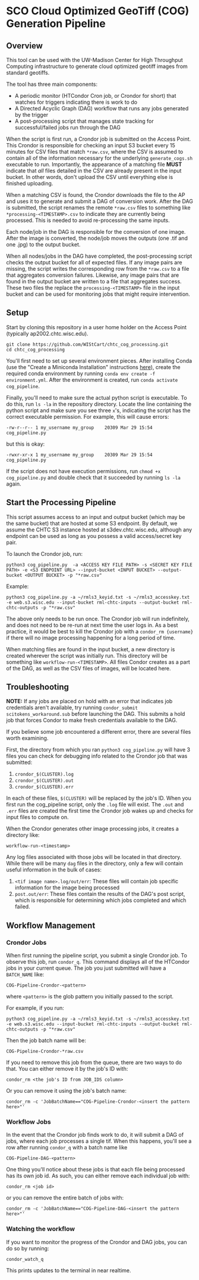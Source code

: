 # SCO Cloud Optimized GeoTiff (COG) Generation Pipeline

## Overview

This tool can be used with the UW-Madison Center for High Throughput Computing infrastructure to generate cloud optimized geotiff images from standard geotiffs.

The tool has three main components:
- A periodic monitor (HTCondor Cron job, or Crondor for short) that watches for triggers indicating
there is work to do
- A Directed Acyclic Graph (DAG) workflow that runs any jobs generated by the trigger
- A post-processing script that manages state tracking for successful/failed jobs run through the DAG

When the script is first run, a Crondor job is submitted on the Access Point. This Crondor is responsible for checking an input S3 bucket every 15 minutes for CSV files that match `*raw.csv`, where the CSV is assumed to contain all of the information necessary for the underlying `generate_cogs.sh` executable to run. Importantly, the appearance of a matching file **MUST** indicate that _all_ files detailed in the CSV are already present in the input bucket. In other words, don't upload the CSV until everything else is finished uploading.

When a matching CSV is found, the Crondor downloads the file to the AP and uses it to generate and submit a
DAG of conversion work. After the DAG is submitted, the script renames the remote `*raw.csv` files to something like `*processing-<TIMESTAMP>.csv` to indicate they are currently being processed. This is needed to avoid re-processing the same inputs.

Each node/job in the DAG is responsible for the conversion of one image. After the image is converted, the
node/job moves the outputs (one .tif and one .jpg) to the output bucket.

When all nodes/jobs in the DAG have completed, the post-processing script checks the output bucket for all of
expected files. If any image pairs are missing, the script writes the corresponding row from the `*raw.csv`
to a file that aggregates conversion failures. Likewise, any image pairs that are found in the output bucket
are written to a file that aggregates success. These two files the replace the `processing-<TIMESTAMP>` file
in the input bucket and can be used for monitoring jobs that might require intervention.

## Setup

Start by cloning this repository in a user home holder on the Access Point (typically ap2002.chtc.wisc.edu).

```
git clone https://github.com/WIStCart/chtc_cog_processing.git
cd chtc_cog_processing
```

You'll first need to set up several environment pieces. After installing Conda (use the "Create a Miniconda Installation" instructions [here](https://chtc.cs.wisc.edu/uw-research-computing/conda-installation)),
create the required conda environment by running `conda env create -f environment.yml`. After the environment is created, run `conda activate cog_pipeline`.

Finally, you'll need to make sure the actual python script is executable. To do this, run `ls -la` in the repository directory. Locate the line containing the python script
and make sure you see three `x`'s, indicating the script has the correct executable permission. For example, this will cause errors:
```
-rw-r--r-- 1 my_username my_group    20309 Mar 29 15:54 cog_pipeline.py
```
but this is okay:
```
-rwxr-xr-x 1 my_username my_group    20309 Mar 29 15:54 cog_pipeline.py
```

If the script does not have execution permissions, run `chmod +x cog_pipeline.py` and double check that it succeeded by running `ls -la` again.

## Start the Processing Pipeline

This script assumes access to an input and output bucket (which may be the same bucket) that are hosted at some S3 endpoint. By default, we assume the CHTC S3 instance hosted at s3dev.chtc.wisc.edu, although any endpoint can be used as long as you possess a valid access/secret key pair.

To launch the Crondor job, run:
```
python3 cog_pipeline.py  -a <ACCESS KEY FILE PATH> -s <SECRET KEY FILE PATH> -e <S3 ENDPOINT URL> --input-bucket <INPUT BUCKET> --output-bucket <OUTPUT BUCKET> -p "*raw.csv"
```

Example:

```
python3 cog_pipeline.py -a ~/rmls3_keyid.txt -s ~/rmls3_accesskey.txt -e web.s3.wisc.edu --input-bucket rml-chtc-inputs --output-bucket rml-chtc-outputs -p "*raw.csv"
```

The above only needs to be run once.  The Crondor job will run indefinitely, and does not need to be re-run at next time the user logs in.  As a best practice, it would be best to kill the Crondor job with a `condor_rm {username}` if there will no image processing happening for a long period of time.  

When matching files are found in the input bucket, a new directory is created wherever the script was initially run. This directory will be something like `workflow-run-<TIMESTAMP>`. All files Condor creates as a part of the DAG, as well as the CSV files of images, will be located here.

## Troubleshooting

**NOTE:** If any jobs are placed on hold with an error that indicates job credentials aren't available, try running
`condor_submit scitokens_workaround.sub` before launching the DAG. This submits a hold job that forces Condor
to make fresh credentials available to the DAG.

If you believe some job encountered a different error, there are several files worth examining.

First, the directory from which you ran `python3 cog_pipeline.py` will have 3 files you can check for debugging info related to
the Crondor job that was submitted:

1. `crondor_$(CLUSTER).log`
2. `crondor_$(CLUSTER).out`
3. `crondor_$(CLUSTER).err`

In each of these files, `$(CLUSTER)` will be replaced by the job's ID. When you first run the cog_pipeline script, only the `.log` file
will exist. The `.out` and `.err` files are created the first time the Crondor job wakes up and checks for input files to compute on.

When the Crondor generates other image processing jobs, it creates a directory like:
```
workflow-run-<timestamp>
```

Any log files associated with those jobs will be located in that directory. While there will be many `dag` files in the directory,
only a few will contain useful information in the bulk of cases:

1. `<tif image name>.log/out/err`: These files will contain job specific information for the image being processed
2. `post.out/err`: These files contain the results of the DAG's post script, which is responsible for determining which jobs completed and which failed.

## Workflow Management

### Crondor Jobs

When first running the pipeline script, you submit a single Crondor job. To observe this job, run `condor_q`. This command displays all of the
HTCondor jobs in your current queue. The job you just submitted will have a `BATCH_NAME` like:
```
COG-Pipeline-Crondor-<pattern>
```
where `<pattern>` is the glob pattern you initially passed to the script.

For example, if you run:
```
python3 cog_pipeline.py -a ~/rmls3_keyid.txt -s ~/rmls3_accesskey.txt -e web.s3.wisc.edu --input-bucket rml-chtc-inputs --output-bucket rml-chtc-outputs -p "*raw.csv"
```

Then the job batch name will be:
```
COG-Pipeline-Crondor-*raw.csv
```

If you need to remove this job from the queue, there are two ways to do that. You can either remove it by the job's ID with:
```
condor_rm <the job's ID from JOB_IDS column>
```

Or you can remove it using the job's batch name:
```
condor_rm -c 'JobBatchName=="COG-Pipeline-Crondor-<insert the pattern here>"'
```

### Workflow Jobs

In the event that the Crondor job finds work to do, it will submit a DAG of jobs, where each job processes a single tif.
When this happens, you'll see a row after running `condor_q` with a batch name like
```
COG-Pipeline-DAG-<pattern>
```
One thing you'll notice about these jobs is that each file being processed has its own job id. As such, you can either remove
each individual job with:
```
condor_rm <job id>
```
or you can remove the entire batch of jobs with:
```
condor_rm -c 'JobBatchName=="COG-Pipeline-DAG-<insert the pattern here>"'
```

### Watching the workflow

If you want to monitor the progress of the Crondor and DAG jobs, you can do so by running:
```
condor_watch_q
```
This prints updates to the terminal in near realtime.
